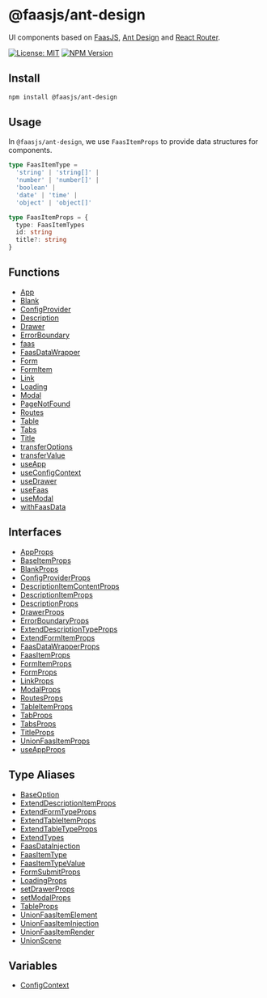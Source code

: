 # @faasjs/ant-design

UI components based on [FaasJS](https://faasjs.com), [Ant Design](https://ant.design) and [React Router](https://reactrouter.com).

[![License: MIT](https://img.shields.io/npm/l/@faasjs/ant-design.svg)](https://github.com/faasjs/faasjs/blob/main/packages/faasjs/ant-design/LICENSE)
[![NPM Version](https://img.shields.io/npm/v/@faasjs/ant-design.svg)](https://www.npmjs.com/package/@faasjs/ant-design)

## Install

```sh
npm install @faasjs/ant-design
```

## Usage

In `@faasjs/ant-design`, we use `FaasItemProps` to provide data structures for components.

```ts
type FaasItemType =
  'string' | 'string[]' |
  'number' | 'number[]' |
  'boolean' |
  'date' | 'time' |
  'object' | 'object[]'

type FaasItemProps = {
  type: FaasItemTypes
  id: string
  title?: string
}
```

## Functions

- [App](functions/App.md)
- [Blank](functions/Blank.md)
- [ConfigProvider](functions/ConfigProvider.md)
- [Description](functions/Description.md)
- [Drawer](functions/Drawer.md)
- [ErrorBoundary](functions/ErrorBoundary.md)
- [faas](functions/faas.md)
- [FaasDataWrapper](functions/FaasDataWrapper.md)
- [Form](functions/Form.md)
- [FormItem](functions/FormItem.md)
- [Link](functions/Link.md)
- [Loading](functions/Loading.md)
- [Modal](functions/Modal.md)
- [PageNotFound](functions/PageNotFound.md)
- [Routes](functions/Routes.md)
- [Table](functions/Table.md)
- [Tabs](functions/Tabs.md)
- [Title](functions/Title.md)
- [transferOptions](functions/transferOptions.md)
- [transferValue](functions/transferValue.md)
- [useApp](functions/useApp.md)
- [useConfigContext](functions/useConfigContext.md)
- [useDrawer](functions/useDrawer.md)
- [useFaas](functions/useFaas.md)
- [useModal](functions/useModal.md)
- [withFaasData](functions/withFaasData.md)

## Interfaces

- [AppProps](interfaces/AppProps.md)
- [BaseItemProps](interfaces/BaseItemProps.md)
- [BlankProps](interfaces/BlankProps.md)
- [ConfigProviderProps](interfaces/ConfigProviderProps.md)
- [DescriptionItemContentProps](interfaces/DescriptionItemContentProps.md)
- [DescriptionItemProps](interfaces/DescriptionItemProps.md)
- [DescriptionProps](interfaces/DescriptionProps.md)
- [DrawerProps](interfaces/DrawerProps.md)
- [ErrorBoundaryProps](interfaces/ErrorBoundaryProps.md)
- [ExtendDescriptionTypeProps](interfaces/ExtendDescriptionTypeProps.md)
- [ExtendFormItemProps](interfaces/ExtendFormItemProps.md)
- [FaasDataWrapperProps](interfaces/FaasDataWrapperProps.md)
- [FaasItemProps](interfaces/FaasItemProps.md)
- [FormItemProps](interfaces/FormItemProps.md)
- [FormProps](interfaces/FormProps.md)
- [LinkProps](interfaces/LinkProps.md)
- [ModalProps](interfaces/ModalProps.md)
- [RoutesProps](interfaces/RoutesProps.md)
- [TableItemProps](interfaces/TableItemProps.md)
- [TabProps](interfaces/TabProps.md)
- [TabsProps](interfaces/TabsProps.md)
- [TitleProps](interfaces/TitleProps.md)
- [UnionFaasItemProps](interfaces/UnionFaasItemProps.md)
- [useAppProps](interfaces/useAppProps.md)

## Type Aliases

- [BaseOption](type-aliases/BaseOption.md)
- [ExtendDescriptionItemProps](type-aliases/ExtendDescriptionItemProps.md)
- [ExtendFormTypeProps](type-aliases/ExtendFormTypeProps.md)
- [ExtendTableItemProps](type-aliases/ExtendTableItemProps.md)
- [ExtendTableTypeProps](type-aliases/ExtendTableTypeProps.md)
- [ExtendTypes](type-aliases/ExtendTypes.md)
- [FaasDataInjection](type-aliases/FaasDataInjection.md)
- [FaasItemType](type-aliases/FaasItemType.md)
- [FaasItemTypeValue](type-aliases/FaasItemTypeValue.md)
- [FormSubmitProps](type-aliases/FormSubmitProps.md)
- [LoadingProps](type-aliases/LoadingProps.md)
- [setDrawerProps](type-aliases/setDrawerProps.md)
- [setModalProps](type-aliases/setModalProps.md)
- [TableProps](type-aliases/TableProps.md)
- [UnionFaasItemElement](type-aliases/UnionFaasItemElement.md)
- [UnionFaasItemInjection](type-aliases/UnionFaasItemInjection.md)
- [UnionFaasItemRender](type-aliases/UnionFaasItemRender.md)
- [UnionScene](type-aliases/UnionScene.md)

## Variables

- [ConfigContext](variables/ConfigContext.md)
